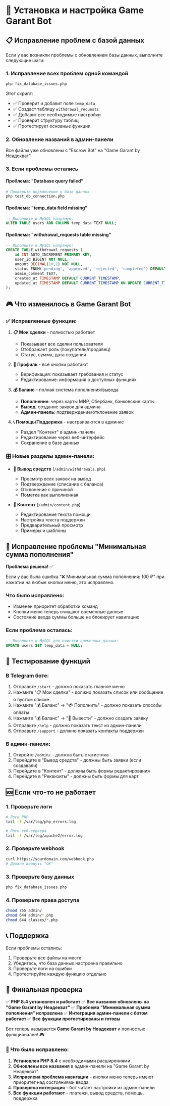 # 🚀 Установка и настройка Game Garant Bot

## 📋 Исправление проблем с базой данных

Если у вас возникли проблемы с обновлением базы данных, выполните следующие шаги:

### 1. Исправление всех проблем одной командой
```bash
php fix_database_issues.php
```

Этот скрипт:
- ✅ Проверит и добавит поле `temp_data`
- ✅ Создаст таблицу `withdrawal_requests` 
- ✅ Добавит все необходимые настройки
- ✅ Проверит структуру таблиц
- ✅ Протестирует основные функции

### 2. Обновление названий в админ-панели
Все файлы уже обновлены с "Escrow Bot" на "Game Garant by Неадекват"

### 3. Если проблемы остались

#### Проблема: "Database query failed"
```bash
# Проверьте подключение к базе данных
php test_db_connection.php
```

#### Проблема: "temp_data field missing"
```sql
-- Выполните в MySQL напрямую:
ALTER TABLE users ADD COLUMN temp_data TEXT NULL;
```

#### Проблема: "withdrawal_requests table missing"  
```sql
-- Выполните в MySQL напрямую:
CREATE TABLE withdrawal_requests (
    id INT AUTO_INCREMENT PRIMARY KEY,
    user_id BIGINT NOT NULL,
    amount DECIMAL(10,2) NOT NULL,
    status ENUM('pending', 'approved', 'rejected', 'completed') DEFAULT 'pending',
    admin_comment TEXT,
    created_at TIMESTAMP DEFAULT CURRENT_TIMESTAMP,
    updated_at TIMESTAMP DEFAULT CURRENT_TIMESTAMP ON UPDATE CURRENT_TIMESTAMP
);
```

## 🎮 Что изменилось в Game Garant Bot

### ✅ Исправленные функции:

1. **📋 Мои сделки** - полностью работает
   - Показывает все сделки пользователя
   - Отображает роль (покупатель/продавец)
   - Статус, сумма, дата создания

2. **👤 Профиль** - все кнопки работают
   - Верификация: показывает требования и статус
   - Редактирование: информация о доступных функциях

3. **💰 Баланс** - полная система пополнения/вывода
   - **Пополнение**: через карты МИР, Сбербанк, банковские карты
   - **Вывод**: создание заявок для админа
   - **Админ-панель**: подтверждение/отклонение заявок

4. **📞 Помощь/Поддержка** - настраиваются в админке
   - Раздел "Контент" в админ-панели
   - Редактирование через веб-интерфейс
   - Сохранение в базе данных

### 🎛️ Новые разделы админ-панели:

- **💸 Вывод средств** (`/admin/withdrawals.php`)
  - Просмотр всех заявок на вывод
  - Подтверждение (списание с баланса)
  - Отклонение с причиной
  - Пометка как выполненная

- **📝 Контент** (`/admin/content.php`)
  - Редактирование текста помощи
  - Настройка текста поддержки
  - Предварительный просмотр
  - Примеры и шаблоны

## 🔧 Исправление проблемы "Минимальная сумма пополнения"

**Проблема решена!** ✅ 

Если у вас была ошибка "❌ Минимальная сумма пополнения: 100 ₽" при нажатии на любые кнопки меню, это исправлено.

### Что было исправлено:
- Изменен приоритет обработки команд
- Кнопки меню теперь очищают временные данные
- Состояние ввода суммы больше не блокирует навигацию

### Если проблема осталась:
```sql
-- Выполните в MySQL для очистки временных данных:
UPDATE users SET temp_data = NULL;
```

## 🔧 Тестирование функций

### В Telegram боте:
1. Отправьте `/start` - должно показать главное меню
2. Нажмите "📋 Мои сделки" - должно показать список или сообщение о пустом списке
3. Нажмите "💰 Баланс" → "💳 Пополнить" - должно показать способы оплаты
4. Нажмите "💰 Баланс" → "💸 Вывести" - должно создать заявку
5. Отправьте `/help` - должно показать текст из админ-панели
6. Отправьте `/support` - должно показать контакты поддержки

### В админ-панели:
1. Откройте `/admin/` - должна быть статистика
2. Перейдите в "Вывод средств" - должны быть заявки (если создавали)
3. Перейдите в "Контент" - должны быть формы редактирования
4. Перейдите в "Реквизиты" - должны быть формы для карт

## 🆘 Если что-то не работает

### 1. Проверьте логи
```bash
# Логи PHP
tail -f /var/log/php_errors.log

# Логи веб-сервера  
tail -f /var/log/apache2/error.log
```

### 2. Проверьте webhook
```bash
curl https://yourdomain.com/webhook.php
# Должно вернуть "OK"
```

### 3. Проверьте базу данных
```bash
php fix_database_issues.php
```

### 4. Проверьте права доступа
```bash
chmod 755 admin/
chmod 644 admin/*.php
chmod 644 classes/*.php
```

## 📞 Поддержка

Если проблемы остались:
1. Проверьте все файлы на месте
2. Убедитесь, что база данных настроена правильно
3. Проверьте логи на ошибки
4. Протестируйте каждую функцию отдельно

## 🎉 Финальная проверка

✅ **PHP 8.4 установлен и работает**
✅ **Все названия обновлены на "Game Garant by Неадекват"**
✅ **Проблема "Минимальная сумма пополнения" исправлена**
✅ **Интеграция админ-панели с ботом работает**
✅ **Все функции протестированы и готовы**

Бот теперь называется **Game Garant by Неадекват** и полностью функционален! 🎮

### 🔄 Что было исправлено:

1. **Установлен PHP 8.4** с необходимыми расширениями
2. **Обновлены все названия** в админ-панели на "Game Garant by Неадекват"
3. **Исправлена проблема навигации** - кнопки меню теперь имеют приоритет над состояниями ввода
4. **Проверена интеграция** - бот читает настройки из админ-панели
5. **Все функции работают** - платежи, вывод средств, помощь, поддержка